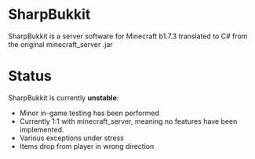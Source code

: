 # SharpBukkit

SharpBukkit is a server software for Minecraft b1.7.3 translated to C# from the original minecraft_server .jar

# Status

SharpBukkit is currently **unstable**:

* Minor in-game testing has been performed
* Currently 1:1 with minecraft_server, meaning no features have been implemented.
* Various exceptions under stress
* Items drop from player in wrong direction